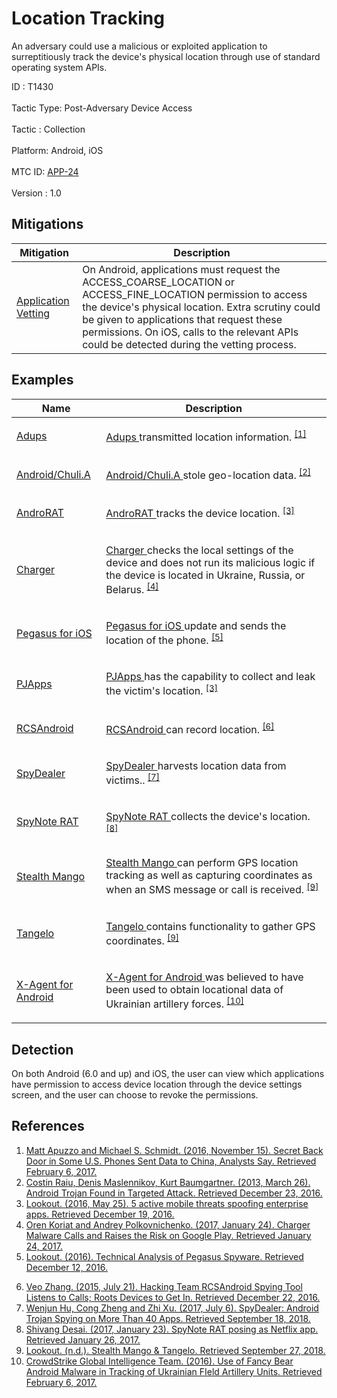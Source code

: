 <div class="container-fluid">
 <h1>
  Location Tracking
 </h1>
 <div class="row">
  <div class="col-md-8 description-body">
   <p>
    An adversary could use a malicious or exploited application to surreptitiously track the device's physical location through use of standard operating system APIs.
   </p>
  </div>
  <div class="col-md-4">
   <div class="card">
    <div class="card-body">
     <div class="card-data">
      <span class="h5 card-title">
       ID
      </span>
      : T1430
      <br/>
      <br/>
     </div>
     <div class="card-data">
      <span class="h5 card-title">
       Tactic Type:
      </span>
      Post-Adversary Device Access
      <br/>
      <br/>
     </div>
     <div class="card-data">
      <span class="h5 card-title">
       Tactic
      </span>
      : Collection
      <br/>
      <br/>
     </div>
     <div class="card-data">
      <span class="h5 card-title">
       Platform:
      </span>
      Android, iOS
      <br/>
      <br/>
     </div>
     <div class="card-data">
      <span class="h5 card-title">
      </span>
     </div>
     <div class="card-data">
      <span class="h5 card-title">
      </span>
     </div>
     <div class="card-data">
      <span class="h5 card-title">
      </span>
     </div>
     <div class="card-data">
      <span class="h5 card-title">
      </span>
     </div>
     <div class="card-data">
      <span class="h5 card-title">
      </span>
     </div>
     <div class="card-data">
      <span class="h5 card-title">
      </span>
     </div>
     <div class="card-data">
      <span class="h5 card-title">
      </span>
     </div>
     <div class="card-data">
      <span class="h5 card-title">
      </span>
     </div>
     <div class="card-data">
      <span class="h5 card-title">
      </span>
     </div>
     <div class="card-data">
      <span class="h5 card-title">
       MTC ID:
      </span>
      <a href="https://pages.nist.gov/mobile-threat-catalogue/application-threats/APP-24.html" target="_blank">
       APP-24
      </a>
      <br/>
      <br/>
     </div>
     <div class="card-data">
      <span class="h5 card-title">
      </span>
     </div>
     <div class="card-data">
      <span class="h5 card-title">
       Version
      </span>
      : 1.0
     </div>
    </div>
   </div>
  </div>
 </div>
 <h2 class="pt-3" id="mitigations">
  Mitigations
 </h2>
 <table class="table table-bordered table-light mt-2">
  <thead>
   <tr>
    <th scope="col">
     Mitigation
    </th>
    <th scope="col">
     Description
    </th>
   </tr>
  </thead>
  <tbody class="bg-white">
   <tr>
    <td>
     <a href="https://attack.mitre.org/mitigations/M1005">
      Application Vetting
     </a>
    </td>
    <td>
     On Android, applications must request the ACCESS_COARSE_LOCATION or ACCESS_FINE_LOCATION permission to access the device's physical location. Extra scrutiny could be given to applications that request these permissions. On iOS, calls to the relevant APIs could be detected during the vetting process.
    </td>
   </tr>
  </tbody>
 </table>
 <h2 class="pt-3" id="examples">
  Examples
 </h2>
 <table class="table table-bordered table-light mt-2">
  <thead>
   <tr>
    <th scope="col">
     Name
    </th>
    <th scope="col">
     Description
    </th>
   </tr>
  </thead>
  <tbody class="bg-white">
   <tr>
    <td>
     <a href="https://attack.mitre.org/software/S0309">
      Adups
     </a>
    </td>
    <td>
     <p>
      <a href="https://attack.mitre.org/software/S0309">
       Adups
      </a>
      transmitted location information.
      <span class="scite-citeref-number" data-reference="NYTimes-BackDoor" id="scite-ref-1-a" onclick="scrollToRef('scite-1')">
       <sup>
        <a aria-describedby="qtip-0" data-hasqtip="0" href="https://www.nytimes.com/2016/11/16/us/politics/china-phones-software-security.html" target="_blank">
         [1]
        </a>
       </sup>
      </span>
     </p>
    </td>
   </tr>
   <tr>
    <td>
     <a href="https://attack.mitre.org/software/S0304">
      Android/Chuli.A
     </a>
    </td>
    <td>
     <p>
      <a href="https://attack.mitre.org/software/S0304">
       Android/Chuli.A
      </a>
      stole geo-location data.
      <span class="scite-citeref-number" data-reference="Kaspersky-WUC" id="scite-ref-2-a" onclick="scrollToRef('scite-2')">
       <sup>
        <a aria-describedby="qtip-1" data-hasqtip="1" href="https://securelist.com/android-trojan-found-in-targeted-attack-58/35552/" target="_blank">
         [2]
        </a>
       </sup>
      </span>
     </p>
    </td>
   </tr>
   <tr>
    <td>
     <a href="https://attack.mitre.org/software/S0292">
      AndroRAT
     </a>
    </td>
    <td>
     <p>
      <a href="https://attack.mitre.org/software/S0292">
       AndroRAT
      </a>
      tracks the device location.
      <span class="scite-citeref-number" data-reference="Lookout-EnterpriseApps" id="scite-ref-3-a" onclick="scrollToRef('scite-3')">
       <sup>
        <a aria-describedby="qtip-2" data-hasqtip="2" href="https://blog.lookout.com/blog/2016/05/25/spoofed-apps/" target="_blank">
         [3]
        </a>
       </sup>
      </span>
     </p>
    </td>
   </tr>
   <tr>
    <td>
     <a href="https://attack.mitre.org/software/S0323">
      Charger
     </a>
    </td>
    <td>
     <p>
      <a href="https://attack.mitre.org/software/S0323">
       Charger
      </a>
      checks the local settings of the device and does not run its malicious logic if the device is located in Ukraine, Russia, or Belarus.
      <span class="scite-citeref-number" data-reference="CheckPoint-Charger" id="scite-ref-4-a" onclick="scrollToRef('scite-4')">
       <sup>
        <a aria-describedby="qtip-3" data-hasqtip="3" href="http://blog.checkpoint.com/2017/01/24/charger-malware/" target="_blank">
         [4]
        </a>
       </sup>
      </span>
     </p>
    </td>
   </tr>
   <tr>
    <td>
     <a href="https://attack.mitre.org/software/S0289">
      Pegasus for iOS
     </a>
    </td>
    <td>
     <p>
      <a href="https://attack.mitre.org/software/S0289">
       Pegasus for iOS
      </a>
      update and sends the location of the phone.
      <span class="scite-citeref-number" data-reference="Lookout-Pegasus" id="scite-ref-5-a" onclick="scrollToRef('scite-5')">
       <sup>
        <a aria-describedby="qtip-4" data-hasqtip="4" href="https://info.lookout.com/rs/051-ESQ-475/images/lookout-pegasus-technical-analysis.pdf" target="_blank">
         [5]
        </a>
       </sup>
      </span>
     </p>
    </td>
   </tr>
   <tr>
    <td>
     <a href="https://attack.mitre.org/software/S0291">
      PJApps
     </a>
    </td>
    <td>
     <p>
      <a href="https://attack.mitre.org/software/S0291">
       PJApps
      </a>
      has the capability to collect and leak the victim's location.
      <span class="scite-citeref-number" data-reference="Lookout-EnterpriseApps" id="scite-ref-3-a" onclick="scrollToRef('scite-3')">
       <sup>
        <a aria-describedby="qtip-2" data-hasqtip="2" href="https://blog.lookout.com/blog/2016/05/25/spoofed-apps/" target="_blank">
         [3]
        </a>
       </sup>
      </span>
     </p>
    </td>
   </tr>
   <tr>
    <td>
     <a href="https://attack.mitre.org/software/S0295">
      RCSAndroid
     </a>
    </td>
    <td>
     <p>
      <a href="https://attack.mitre.org/software/S0295">
       RCSAndroid
      </a>
      can record location.
      <span class="scite-citeref-number" data-reference="TrendMicro-RCSAndroid" id="scite-ref-6-a" onclick="scrollToRef('scite-6')">
       <sup>
        <a aria-describedby="qtip-5" data-hasqtip="5" href="http://blog.trendmicro.com/trendlabs-security-intelligence/hacking-team-rcsandroid-spying-tool-listens-to-calls-roots-devices-to-get-in/" target="_blank">
         [6]
        </a>
       </sup>
      </span>
     </p>
    </td>
   </tr>
   <tr>
    <td>
     <a href="https://attack.mitre.org/software/S0324">
      SpyDealer
     </a>
    </td>
    <td>
     <p>
      <a href="https://attack.mitre.org/software/S0324">
       SpyDealer
      </a>
      harvests location data from victims..
      <span class="scite-citeref-number" data-reference="PaloAlto-SpyDealer" id="scite-ref-7-a" onclick="scrollToRef('scite-7')">
       <sup>
        <a aria-describedby="qtip-6" data-hasqtip="6" href="https://researchcenter.paloaltonetworks.com/2017/07/unit42-spydealer-android-trojan-spying-40-apps/" target="_blank">
         [7]
        </a>
       </sup>
      </span>
     </p>
    </td>
   </tr>
   <tr>
    <td>
     <a href="https://attack.mitre.org/software/S0305">
      SpyNote RAT
     </a>
    </td>
    <td>
     <p>
      <a href="https://attack.mitre.org/software/S0305">
       SpyNote RAT
      </a>
      collects the device's location.
      <span class="scite-citeref-number" data-reference="Zscaler-SpyNote" id="scite-ref-8-a" onclick="scrollToRef('scite-8')">
       <sup>
        <a aria-describedby="qtip-7" data-hasqtip="7" href="https://www.zscaler.com/blogs/research/spynote-rat-posing-netflix-app" target="_blank">
         [8]
        </a>
       </sup>
      </span>
     </p>
    </td>
   </tr>
   <tr>
    <td>
     <a href="https://attack.mitre.org/software/S0328">
      Stealth Mango
     </a>
    </td>
    <td>
     <p>
      <a href="https://attack.mitre.org/software/S0328">
       Stealth Mango
      </a>
      can perform GPS location tracking as well as capturing coordinates as when an SMS message or call is received.
      <span class="scite-citeref-number" data-reference="Lookout-StealthMango" id="scite-ref-9-a" onclick="scrollToRef('scite-9')">
       <sup>
        <a aria-describedby="qtip-8" data-hasqtip="8" href="https://info.lookout.com/rs/051-ESQ-475/images/lookout-stealth-mango-srr-us.pdf" target="_blank">
         [9]
        </a>
       </sup>
      </span>
     </p>
    </td>
   </tr>
   <tr>
    <td>
     <a href="https://attack.mitre.org/software/S0329">
      Tangelo
     </a>
    </td>
    <td>
     <p>
      <a href="https://attack.mitre.org/software/S0329">
       Tangelo
      </a>
      contains functionality to gather GPS coordinates.
      <span class="scite-citeref-number" data-reference="Lookout-StealthMango" id="scite-ref-9-a" onclick="scrollToRef('scite-9')">
       <sup>
        <a aria-describedby="qtip-8" data-hasqtip="8" href="https://info.lookout.com/rs/051-ESQ-475/images/lookout-stealth-mango-srr-us.pdf" target="_blank">
         [9]
        </a>
       </sup>
      </span>
     </p>
    </td>
   </tr>
   <tr>
    <td>
     <a href="https://attack.mitre.org/software/S0314">
      X-Agent for Android
     </a>
    </td>
    <td>
     <p>
      <a href="https://attack.mitre.org/software/S0314">
       X-Agent for Android
      </a>
      was believed to have been used to obtain locational data of Ukrainian artillery forces.
      <span class="scite-citeref-number" data-reference="CrowdStrike-Android" id="scite-ref-10-a" onclick="scrollToRef('scite-10')">
       <sup>
        <a aria-describedby="qtip-9" data-hasqtip="9" href="https://www.crowdstrike.com/wp-content/brochures/FancyBearTracksUkrainianArtillery.pdf" target="_blank">
         [10]
        </a>
       </sup>
      </span>
     </p>
    </td>
   </tr>
  </tbody>
 </table>
 <h2 class="pt-3" id="detection">
  Detection
 </h2>
 <p>
  On both Android (6.0 and up) and iOS, the user can view which applications have permission to access device location through the device settings screen, and the user can choose to revoke the permissions.
 </p>
 <h2 class="pt-3" id="references">
  References
 </h2>
 <div class="row">
  <div class="col">
   <ol>
    <li>
     <span class="scite-citation" id="scite-1">
      <span class="scite-citation-text">
       <a class="external text" href="https://www.nytimes.com/2016/11/16/us/politics/china-phones-software-security.html" name="scite-1" rel="nofollow" target="_blank">
        Matt Apuzzo and Michael S. Schmidt. (2016, November 15). Secret Back Door in Some U.S. Phones Sent Data to China, Analysts Say. Retrieved February 6, 2017.
       </a>
      </span>
     </span>
    </li>
    <li>
     <span class="scite-citation" id="scite-2">
      <span class="scite-citation-text">
       <a class="external text" href="https://securelist.com/android-trojan-found-in-targeted-attack-58/35552/" name="scite-2" rel="nofollow" target="_blank">
        Costin Raiu, Denis Maslennikov, Kurt Baumgartner. (2013, March 26). Android Trojan Found in Targeted Attack. Retrieved December 23, 2016.
       </a>
      </span>
     </span>
    </li>
    <li>
     <span class="scite-citation" id="scite-3">
      <span class="scite-citation-text">
       <a class="external text" href="https://blog.lookout.com/blog/2016/05/25/spoofed-apps/" name="scite-3" rel="nofollow" target="_blank">
        Lookout. (2016, May 25). 5 active mobile threats spoofing enterprise apps. Retrieved December 19, 2016.
       </a>
      </span>
     </span>
    </li>
    <li>
     <span class="scite-citation" id="scite-4">
      <span class="scite-citation-text">
       <a class="external text" href="http://blog.checkpoint.com/2017/01/24/charger-malware/" name="scite-4" rel="nofollow" target="_blank">
        Oren Koriat and Andrey Polkovnichenko. (2017, January 24). Charger Malware Calls and Raises the Risk on Google Play. Retrieved January 24, 2017.
       </a>
      </span>
     </span>
    </li>
    <li>
     <span class="scite-citation" id="scite-5">
      <span class="scite-citation-text">
       <a class="external text" href="https://info.lookout.com/rs/051-ESQ-475/images/lookout-pegasus-technical-analysis.pdf" name="scite-5" rel="nofollow" target="_blank">
        Lookout. (2016). Technical Analysis of Pegasus Spyware. Retrieved December 12, 2016.
       </a>
      </span>
     </span>
    </li>
   </ol>
  </div>
  <div class="col">
   <ol start="6.0">
    <li>
     <span class="scite-citation" id="scite-6">
      <span class="scite-citation-text">
       <a class="external text" href="http://blog.trendmicro.com/trendlabs-security-intelligence/hacking-team-rcsandroid-spying-tool-listens-to-calls-roots-devices-to-get-in/" name="scite-6" rel="nofollow" target="_blank">
        Veo Zhang. (2015, July 21). Hacking Team RCSAndroid Spying Tool Listens to Calls; Roots Devices to Get In. Retrieved December 22, 2016.
       </a>
      </span>
     </span>
    </li>
    <li>
     <span class="scite-citation" id="scite-7">
      <span class="scite-citation-text">
       <a class="external text" href="https://researchcenter.paloaltonetworks.com/2017/07/unit42-spydealer-android-trojan-spying-40-apps/" name="scite-7" rel="nofollow" target="_blank">
        Wenjun Hu, Cong Zheng and Zhi Xu. (2017, July 6). SpyDealer: Android Trojan Spying on More Than 40 Apps. Retrieved September 18, 2018.
       </a>
      </span>
     </span>
    </li>
    <li>
     <span class="scite-citation" id="scite-8">
      <span class="scite-citation-text">
       <a class="external text" href="https://www.zscaler.com/blogs/research/spynote-rat-posing-netflix-app" name="scite-8" rel="nofollow" target="_blank">
        Shivang Desai. (2017, January 23). SpyNote RAT posing as Netflix app. Retrieved January 26, 2017.
       </a>
      </span>
     </span>
    </li>
    <li>
     <span class="scite-citation" id="scite-9">
      <span class="scite-citation-text">
       <a class="external text" href="https://info.lookout.com/rs/051-ESQ-475/images/lookout-stealth-mango-srr-us.pdf" name="scite-9" rel="nofollow" target="_blank">
        Lookout. (n.d.). Stealth Mango &amp; Tangelo. Retrieved September 27, 2018.
       </a>
      </span>
     </span>
    </li>
    <li>
     <span class="scite-citation" id="scite-10">
      <span class="scite-citation-text">
       <a class="external text" href="https://www.crowdstrike.com/wp-content/brochures/FancyBearTracksUkrainianArtillery.pdf" name="scite-10" rel="nofollow" target="_blank">
        CrowdStrike Global Intelligence Team. (2016). Use of Fancy Bear Android Malware in Tracking of Ukrainian FIeld Artillery Units. Retrieved February 6, 2017.
       </a>
      </span>
     </span>
    </li>
   </ol>
  </div>
 </div>
</div>
